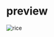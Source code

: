 # preview
![rice](https://github.com/lifer0se/SimpleColorPicker/assets/16085280/70497190-946d-4ff9-9bc2-6b5e64261f10)
